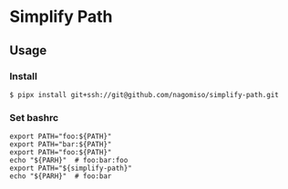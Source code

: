 # Simplify Path
## Usage

### Install

```console
$ pipx install git+ssh://git@github.com/nagomiso/simplify-path.git
```

### Set bashrc

```bashrc
export PATH="foo:${PATH}"
export PATH="bar:${PATH}"
export PATH="foo:${PATH}"
echo "${PARH}"  # foo:bar:foo
export PATH="${simplify-path}"
echo "${PARH}"  # foo:bar
```
